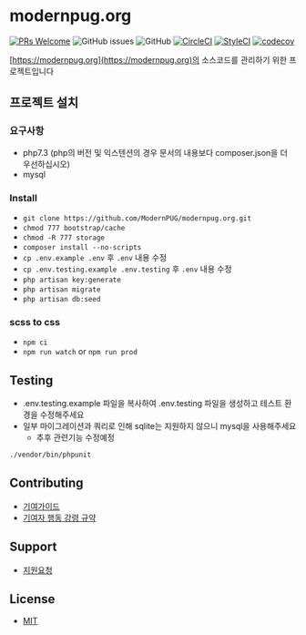 # modernpug.org

[![PRs Welcome](https://img.shields.io/badge/PRs-welcome-brightgreen.svg?style=flat-square)](http://makeapullrequest.com)
![GitHub issues](https://img.shields.io/github/issues/ModernPug/modernpug.org.svg)
![GitHub](https://img.shields.io/github/license/ModernPug/modernpug.org.svg)
[![CircleCI](https://circleci.com/gh/ModernPUG/modernpug.org/tree/v2.svg?style=svg)](https://circleci.com/gh/ModernPUG/modernpug.org/tree/v2)
[![StyleCI](https://styleci.io/repos/54202989/shield)](https://styleci.io/repos/54202989)
[![codecov](https://codecov.io/gh/ModernPUG/modernpug.org/branch/v2/graph/badge.svg)](https://codecov.io/gh/ModernPUG/modernpug.org)

[https://modernpug.org](https://modernpug.org)의 소스코드를 관리하기 위한 프로젝트입니다


## 프로젝트 설치
### 요구사항
- php7.3 (php의 버전 및 익스텐션의 경우 문서의 내용보다 composer.json을 더 우선하십시오)
- mysql

### Install
- `git clone https://github.com/ModernPUG/modernpug.org.git`
- `chmod 777 bootstrap/cache`
- `chmod -R 777 storage`
- `composer install --no-scripts`
- `cp .env.example .env` 후 `.env` 내용 수정
- `cp .env.testing.example .env.testing` 후 `.env` 내용 수정
- `php artisan key:generate`
- `php artisan migrate`
- `php artisan db:seed`

### scss to css
- `npm ci`
- `npm run watch` or `npm run prod`


## Testing

- .env.testing.example 파일을 복사하여 .env.testing 파일을 생성하고 테스트 환경을 수정해주세요
- 일부 마이그레이션과 쿼리로 인해 sqlite는 지원하지 않으니 mysql을 사용해주세요
  - 추후 관련기능 수정예정

```bash
./vendor/bin/phpunit
```

## Contributing

- [기여가이드](CONTRIBUTING.md)
- [기여자 행동 강령 규약](CODE_OF_CONDUCT.md)

## Support

- [지원요청](SUPPORT.md)

## License
- [MIT](license.md)
